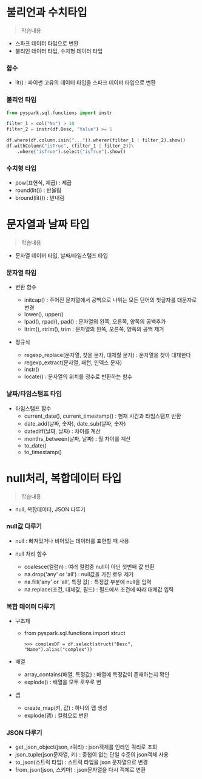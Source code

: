 # 불리언과 수치타입
> 학습내용
- 스파크 데이터 타입으로 변환
- 불리언 데이터 타입, 수치형 데이터 타입

### 함수
- lit() : 파이썬 고유의 데이터 타입을 스파크 데이터 타입으로 변환

### 불리언 타입
```py
from pyspark.sql.functions import instr

filter_1 = col("No") > 10
filter_2 = instr(df.Desc, "Value") >= 1

df.where(df.column.isin("...")).wherer(filter_1 | filter_2).show()
df.withColumn("isTrue", (filter_1 | filter_2))\
	.where("isTrue").select("isTrue").show()
```

### 수치형 타입
- pow(표현식, 제곱) : 제곱
- round(lit()) : 반올림
- bround(lit()) : 반내림

# 문자열과 날짜 타입
> 학습내용
- 문자열 데이터 타입, 날짜/타임스탬프 타입

### 문자열 타입
- 변환 함수
	- initcap() : 주어진 문자열에서 공백으로 나위는 모든 단어의 첫글자를 대문자로 변경
	- lower(), upper()
	- lpad(), rpad(), pad() : 문자열의 왼쪽, 오른쪽, 양쪽의 공백추가
	- ltrim(), rtrim(), trim : 문자열의 왼쪽, 오른쪽, 양쪽의 공백 제거

- 정규식
	- regexp_replace(문자열, 찾을 문자, 대체할 문자) : 문자열을 찾아 대체한다
	- regexp_extract(문자열, 패턴, 인덱스 문자)
	- instr()
	- locate() : 문자열의 위치를 정수로 반환하는 함수

### 날짜/타임스탬프 타입
- 타임스탬프 함수
	- current_date(), current_timestamp() : 현재 시간과 타임스탬프 반환
	- date_add(날짜, 숫자), date_sub(날짜, 숫자)
	- datediff(날짜, 날짜) : 차이를 계산
	- months_between(날짜, 날짜) : 월 차이를 계산
	- to_date() 
	- to_timestamp()

# null처리, 복합데이터 타입
> 학습내용
- null, 복합데이터, JSON 다루기

### null값 다루기
- null : 빠져있거나 비어있는 데이터를 표현할 때 사용

- null 처리 함수
	- coalesce(컬럼n) : 여러 컬럼중 null이 아닌 첫번째 값 반환
	- na.drop('any' or 'all') : null값을 가진 로우 제거
	- na.fill('any' or 'all', 특정 값) : 특정값 부분에 null을 입력
	- na.replace(조건, 대체값, 필드) : 필드에서 조건에 따라 대체값 입력

### 복합 데이터 다루기
- 구조체 
	- from pyspark.sql.functions import struct
		```
		>>> complexDF = df.select(struct("Desc", "Name").alias("complex"))
		```

- 배열
	- array_contains(배열, 특정값) : 배열에 특정값이 존재하는지 확인
	- explode() : 배열을 모두 로우로 변

- 맵
	- create_map(키, 값) : 하나의 맵 생성
	- explode(맵) : 컬럼으로 변환

### JSON 다루기
- get_json_object(json, r쿼리) : json객체를 인라인 쿼리로 조회
- json_tuple(json문자열, 키) : 중첩이 없는 단일 수준의 json객체 사용
- to_json(스트럭 타입) : 스트럭 타입을 json 문자열으로 변경
- from_json(json, 스키마) : json문자열을 다시 객체로 변환
